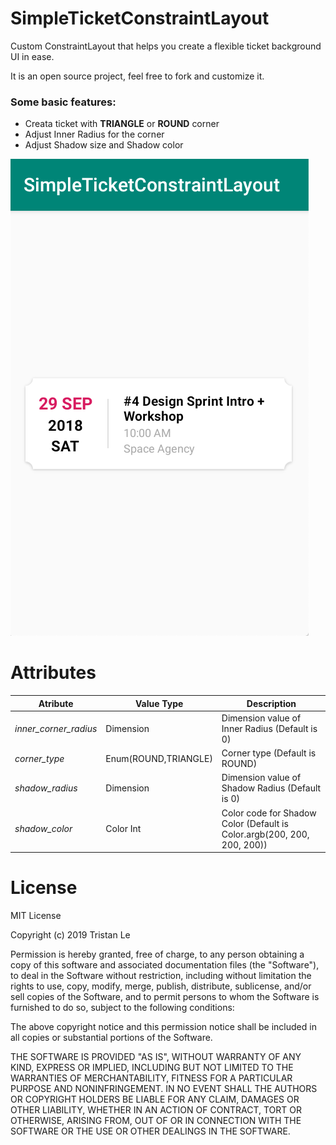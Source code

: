 # SimpleTicketConstraintLayout

Custom ConstraintLayout that helps you create a flexible ticket background UI in ease.

It is an open source project, feel free to fork and customize it.

### Some basic features:

- Creata ticket with **TRIANGLE** or **ROUND** corner
- Adjust Inner Radius for the corner
- Adjust Shadow size and Shadow color

![Example](images/example.png)

# Attributes

| Atribute              | Value Type           | Description                                                             |
| --------------------- | -------------------- | ----------------------------------------------------------------------- |
| _inner_corner_radius_ | Dimension            | Dimension value of Inner Radius (Default is 0)                          |
| _corner_type_         | Enum(ROUND,TRIANGLE) | Corner type (Default is ROUND)                                          |
| _shadow_radius_       | Dimension            | Dimension value of Shadow Radius (Default is 0)                         |
| _shadow_color_        | Color Int            | Color code for Shadow Color (Default is Color.argb(200, 200, 200, 200)) |

# License

MIT License

Copyright (c) 2019 Tristan Le

Permission is hereby granted, free of charge, to any person obtaining a copy of this software and associated documentation files (the "Software"), to deal in the Software without restriction, including without limitation the rights to use, copy, modify, merge, publish, distribute, sublicense, and/or sell copies of the Software, and to permit persons to whom the Software is furnished to do so, subject to the following conditions:

The above copyright notice and this permission notice shall be included in all copies or substantial portions of the Software.

THE SOFTWARE IS PROVIDED "AS IS", WITHOUT WARRANTY OF ANY KIND, EXPRESS OR IMPLIED, INCLUDING BUT NOT LIMITED TO THE WARRANTIES OF MERCHANTABILITY, FITNESS FOR A PARTICULAR PURPOSE AND NONINFRINGEMENT. IN NO EVENT SHALL THE AUTHORS OR COPYRIGHT HOLDERS BE LIABLE FOR ANY CLAIM, DAMAGES OR OTHER LIABILITY, WHETHER IN AN ACTION OF CONTRACT, TORT OR OTHERWISE, ARISING FROM, OUT OF OR IN CONNECTION WITH THE SOFTWARE OR THE USE OR OTHER DEALINGS IN THE SOFTWARE.
